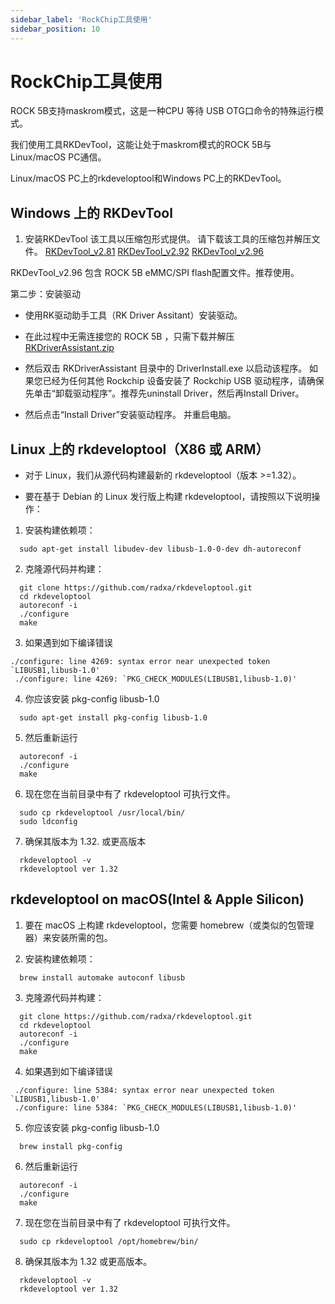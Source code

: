 ```yaml
---
sidebar_label: 'RockChip工具使用'
sidebar_position: 10
---
```


# RockChip工具使用

ROCK 5B支持maskrom模式，这是一种CPU 等待 USB OTG口命令的特殊运行模式。 

我们使用工具RKDevTool，这能让处于maskrom模式的ROCK 5B与 Linux/macOS PC通信。

Linux/macOS PC上的rkdeveloptool和Windows PC上的RKDevTool。

## Windows 上的 RKDevTool

1. 安装RKDevTool
该工具以压缩包形式提供。 请下载该工具的压缩包并解压文件。
[RKDevTool_v2.81](https://dl.radxa.com/tools/windows/RKDevTool_Release_v2.81.zip)
[RKDevTool_v2.92](https://dl.radxa.com/tools/windows/windows_RKDevTool_Release_v2.92.zip)
[RKDevTool_v2.96](https://dl.radxa.com/tools/windows/RKDevTool_Release_v2.96-20221121.rar)

RKDevTool_v2.96 包含 ROCK 5B eMMC/SPI flash配置文件。推荐使用。


第二步：安装驱动

- 使用RK驱动助手工具（RK Driver Assitant）安装驱动。

- 在此过程中无需连接您的 ROCK 5B ，只需下载并解压 [RKDriverAssistant.zip](https://dl.radxa.com/tools/windows/DriverAssitant_v5.0.zip)

- 然后双击 RKDriverAssistant 目录中的 DriverInstall.exe 以启动该程序。 如果您已经为任何其他 Rockchip 设备安装了 Rockchip USB 驱动程序，请确保先单击“卸载驱动程序”。推荐先uninstall Driver，然后再Install Driver。

- 然后点击“Install Driver”安装驱动程序。 并重启电脑。

## Linux 上的 rkdeveloptool（X86 或 ARM）

- 对于 Linux，我们从源代码构建最新的 rkdeveloptool（版本 >=1.32）。

- 要在基于 Debian 的 Linux 发行版上构建 rkdeveloptool，请按照以下说明操作：

1. 安装构建依赖项：
```
  sudo apt-get install libudev-dev libusb-1.0-0-dev dh-autoreconf
```

2. 克隆源代码并构建：
```
  git clone https://github.com/radxa/rkdeveloptool.git
  cd rkdeveloptool
  autoreconf -i
  ./configure
  make
```

3. 如果遇到如下编译错误
```
./configure: line 4269: syntax error near unexpected token `LIBUSB1,libusb-1.0'
 ./configure: line 4269: `PKG_CHECK_MODULES(LIBUSB1,libusb-1.0)'
```

4. 你应该安装 pkg-config libusb-1.0
```
  sudo apt-get install pkg-config libusb-1.0
```

5. 然后重新运行
```
  autoreconf -i
  ./configure
  make
```

6. 现在您在当前目录中有了 rkdeveloptool 可执行文件。
```
  sudo cp rkdeveloptool /usr/local/bin/
  sudo ldconfig
```

7. 确保其版本为 1.32. 或更高版本
```
  rkdeveloptool -v
  rkdeveloptool ver 1.32
```

## rkdeveloptool on macOS(Intel & Apple Silicon)

1. 要在 macOS 上构建 rkdeveloptool，您需要 homebrew（或类似的包管理器）来安装所需的包。

2. 安装构建依赖项：
```
  brew install automake autoconf libusb
```

3. 克隆源代码并构建：
```
  git clone https://github.com/radxa/rkdeveloptool.git
  cd rkdeveloptool
  autoreconf -i
  ./configure
  make
```
4. 如果遇到如下编译错误
```
 ./configure: line 5384: syntax error near unexpected token `LIBUSB1,libusb-1.0'
 ./configure: line 5384: `PKG_CHECK_MODULES(LIBUSB1,libusb-1.0)'
```

5. 你应该安装 pkg-config libusb-1.0
```
  brew install pkg-config
```

6. 然后重新运行
```
  autoreconf -i
  ./configure
  make
```

7. 现在您在当前目录中有了 rkdeveloptool 可执行文件。
```
  sudo cp rkdeveloptool /opt/homebrew/bin/
```

8. 确保其版本为 1.32 或更高版本。
```
  rkdeveloptool -v
  rkdeveloptool ver 1.32
```